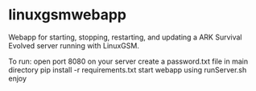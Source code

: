 # linuxgsmwebapp

Webapp for starting, stopping, restarting, and updating a ARK Survival Evolved server running with LinuxGSM.

To run:
open port 8080 on your server
create a password.txt file in main directory
pip install -r requirements.txt
start webapp using runServer.sh
enjoy

